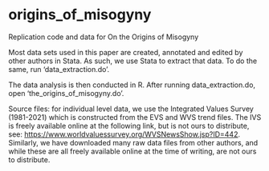 # origins_of_misogyny
Replication code and data for On the Origins of Misogyny

Most data sets used in this paper are created, annotated and edited by other authors in Stata. As such, we use Stata to extract that data. To do the same, run ‘data_extraction.do’. 

The data analysis is then conducted in R. After running data_extraction.do, open ‘the_origins_of_misogyny.do’.

Source files: for individual level data, we use the Integrated Values Survey (1981-2021) which is constructed from the EVS and WVS trend files. The IVS is freely available online at the following link, but is not ours to distribute, see: https://www.worldvaluessurvey.org/WVSNewsShow.jsp?ID=442. Similarly, we have downloaded many raw data files from other authors, and while these are all freely available online at the time of writing, are not ours to distribute.
